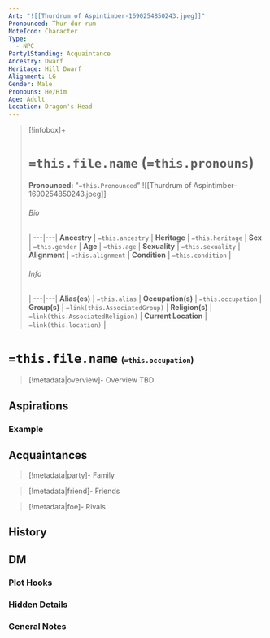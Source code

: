 ```yaml
---
Art: "![[Thurdrum of Aspintimber-1690254850243.jpeg]]"
Pronounced: Thur-dur-rum
NoteIcon: Character
Type:
  - NPC
Party1Standing: Acquaintance
Ancestry: Dwarf
Heritage: Hill Dwarf
Alignment: LG
Gender: Male
Pronouns: He/Him
Age: Adult
Location: Dragon's Head
---
```


> [!infobox]+
> # `=this.file.name` (`=this.pronouns`)
> **Pronounced:**  "`=this.Pronounced`"
> ![[Thurdrum of Aspintimber-1690254850243.jpeg]]
> ###### Bio
>  |
> ---|---|
> **Ancestry** | `=this.ancestry` |
> **Heritage** | `=this.heritage` |
> **Sex** | `=this.gender` |
> **Age** | `=this.age` |
> **Sexuality** | `=this.sexuality` |
> **Alignment** | `=this.alignment` |
> **Condition** | `=this.condition` |
> ###### Info
>  |
> ---|---|
> **Alias(es)** | `=this.alias` |
> **Occupation(s)** | `=this.occupation` |
> **Group(s)** | `=link(this.AssociatedGroup)` |
> **Religion(s)** | `=link(this.AssociatedReligion)` |
> **Current Location** | `=link(this.location)` |

# **`=this.file.name`** <span style="font-size: medium">(`=this.occupation`)</span>
> [!metadata|overview]- Overview 
> TBD

## Aspirations
### Example


## Acquaintances
> [!metadata|party]- Family
> 

> [!metadata|friend]- Friends
> 

> [!metadata|foe]- Rivals
> 


## History


## DM
### Plot Hooks


### Hidden Details


### General Notes


